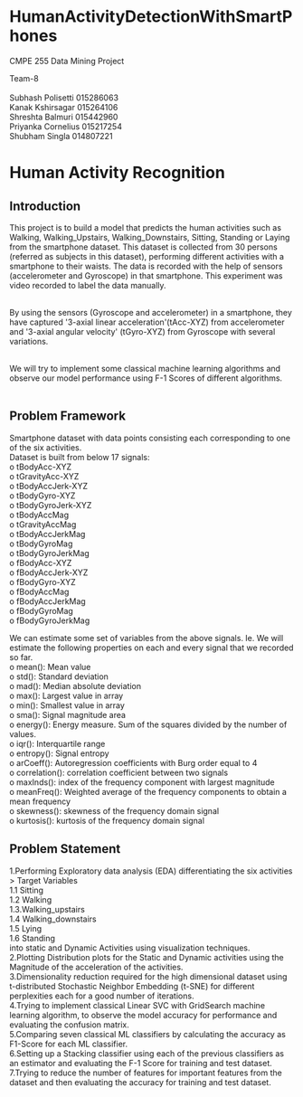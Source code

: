 # HumanActivityDetectionWithSmartPhones
CMPE 255 Data Mining Project<br>

Team-8<br><br>
Subhash Polisetti 015286063<br>
Kanak Kshirsagar 015264106<br>
Shreshta Balmuri 015442960<br>
Priyanka Cornelius 015217254<br>
Shubham Singla 014807221<br>

# Human Activity Recognition

## Introduction

This project is to build a model that predicts the human activities such as Walking, Walking_Upstairs, Walking_Downstairs, Sitting, Standing or Laying from the smartphone dataset.
This dataset is collected from 30 persons (referred as subjects in this dataset), performing different activities with a smartphone to their waists. The data is recorded with the help of sensors (accelerometer and Gyroscope) in that smartphone. This experiment was video recorded to label the data manually.<br><br>

By using the sensors (Gyroscope and accelerometer) in a smartphone, they have captured '3-axial linear acceleration'(tAcc-XYZ) from accelerometer and '3-axial angular velocity' (tGyro-XYZ) from Gyroscope with several variations.<br><br>

We will try to implement some classical machine learning algorithms and observe our model performance using F-1 Scores of different algorithms.<br><br>

## Problem Framework
Smartphone dataset with data points consisting each corresponding to one of the six activities.<br>
Dataset is built from below 17 signals:<br>
o	tBodyAcc-XYZ<br>
o	tGravityAcc-XYZ<br>
o	tBodyAccJerk-XYZ<br>
o	tBodyGyro-XYZ<br>
o	tBodyGyroJerk-XYZ<br>
o	tBodyAccMag<br>
o	tGravityAccMag<br>
o	tBodyAccJerkMag<br>
o	tBodyGyroMag<br>
o	tBodyGyroJerkMag<br>
o	fBodyAcc-XYZ<br>
o	fBodyAccJerk-XYZ<br>
o	fBodyGyro-XYZ<br>
o	fBodyAccMag<br>
o	fBodyAccJerkMag<br>
o	fBodyGyroMag<br>
o	fBodyGyroJerkMag<br>

We can estimate some set of variables from the above signals. Ie. We will estimate the following properties on each and every signal that we recorded so far.<br>
o	mean(): Mean value<br>
o	std(): Standard deviation<br>
o	mad(): Median absolute deviation<br>
o	max(): Largest value in array<br>
o	min(): Smallest value in array<br>
o	sma(): Signal magnitude area<br>
o	energy(): Energy measure. Sum of the squares divided by the number of values.<br>
o	iqr(): Interquartile range<br>
o	entropy(): Signal entropy<br>
o	arCoeff(): Autoregression coefficients with Burg order equal to 4<br>
o	correlation(): correlation coefficient between two signals<br>
o	maxInds(): index of the frequency component with largest magnitude<br>
o	meanFreq(): Weighted average of the frequency components to obtain a mean frequency<br>
o	skewness(): skewness of the frequency domain signal<br>
o	kurtosis(): kurtosis of the frequency domain signal<br>

## Problem Statement

1.Performing Exploratory data analysis (EDA) differentiating the six activities > Target Variables <br>
 1.1 Sitting <br>
 1.2 Walking <br>
 1.3.Walking_upstairs <br>
 1.4 Walking_downstairs <br>
 1.5 Lying <br>
 1.6 Standing <br>
 into static and Dynamic Activities using visualization techniques.<br>
2.Plotting Distribution plots for the Static and Dynamic activities using the Magnitude of the acceleration of the activities.<br>
3.Dimensionality reduction required for the high dimensional dataset using t-distributed Stochastic Neighbor Embedding (t-SNE) for different perplexities each for a good number of iterations.<br>
4.Trying to implement classical Linear SVC with GridSearch machine learning algorithm, to observe the model accuracy for performance and evaluating the confusion matrix.<br>
5.Comparing seven classical ML classifiers by calculating the accuracy as F1-Score for each ML classifier.<br>
6.Setting up a Stacking classifier using each of the previous classifiers as an estimator and evaluating the F-1 Score for training and test dataset.<br>
7.Trying to reduce the number of features for important features from the dataset and then evaluating the accuracy for training and test dataset.<br>
